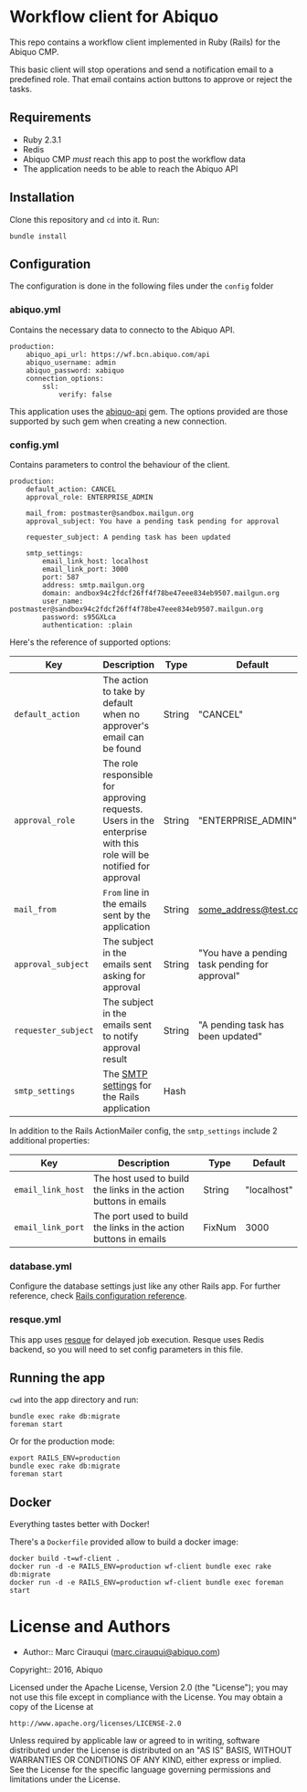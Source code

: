 # Workflow client for Abiquo

This repo contains a workflow client implemented in Ruby (Rails) for the Abiquo CMP.

This basic client will stop operations and send a notification email to a predefined role. That email contains action buttons to approve or reject the tasks.

## Requirements

- Ruby 2.3.1
- Redis
- Abiquo CMP *must* reach this app to post the workflow data
- The application needs to be able to reach the Abiquo API

## Installation

Clone this repository and ```cd``` into it. Run:

```
bundle install
```

## Configuration

The configuration is done in the following files under the ```config``` folder

### abiquo.yml

Contains the necessary data to connecto to the Abiquo API.

```
production:
    abiquo_api_url: https://wf.bcn.abiquo.com/api
    abiquo_username: admin
    abiquo_password: xabiquo
    connection_options:
        ssl:
            verify: false
```

This application uses the [abiquo-api](https://rubygems.org/gems/abiquo-api) gem. The options provided are those supported by such gem when creating a new connection.

### config.yml

Contains parameters to control the behaviour of the client.

```
production:
    default_action: CANCEL
    approval_role: ENTERPRISE_ADMIN

    mail_from: postmaster@sandbox.mailgun.org
    approval_subject: You have a pending task pending for approval

    requester_subject: A pending task has been updated

    smtp_settings:
        email_link_host: localhost
        email_link_port: 3000
        port: 587
        address: smtp.mailgun.org
        domain: andbox94c2fdcf26ff4f78be47eee834eb9507.mailgun.org
        user_name: postmaster@sandbox94c2fdcf26ff4f78be47eee834eb9507.mailgun.org
        password: s95GXLca
        authentication: :plain
```

Here's the reference of supported options:

Key               | Description                                                      | Type   | Default
------------------|------------------------------------------------------------------|--------|-------------
`default_action` | The action to take by default when no approver's email can be found | String | "CANCEL"
`approval_role` | The role responsible for approving requests. Users in the enterprise with this role will be notified for approval | String | "ENTERPRISE_ADMIN"
`mail_from` | `From` line in the emails sent by the application  | String | some_address@test.com
`approval_subject` | The subject in the emails sent asking for approval | String | "You have a pending task pending for approval"
`requester_subject` | The subject in the emails sent to notify approval result | String | "A pending task has been updated"
`smtp_settings` | The [SMTP settings](http://guides.rubyonrails.org/action_mailer_basics.html#action-mailer-configuration) for the Rails application | Hash | 

In addition to the Rails ActionMailer config, the `smtp_settings` include 2 additional properties:

Key               | Description                                                      | Type   | Default
------------------|------------------------------------------------------------------|--------|-------------
`email_link_host` | The host used to build the links in the action buttons in emails | String | "localhost"
`email_link_port` | The port used to build the links in the action buttons in emails | FixNum | 3000

### database.yml

Configure the database settings just like any other Rails app. For further reference, check [Rails configuration reference](http://edgeguides.rubyonrails.org/configuring.html).

### resque.yml

This app uses [resque](https://github.com/resque/resque) for delayed job execution. Resque uses Redis backend, so you will need to set config parameters in this file.

## Running the app

`cwd` into the app directory and run:

```
bundle exec rake db:migrate
foreman start
```

Or for the production mode:

```
export RAILS_ENV=production
bundle exec rake db:migrate
foreman start
```

## Docker

Everything tastes better with Docker!

There's a `Dockerfile` provided allow to build a docker image:

```
docker build -t=wf-client .
docker run -d -e RAILS_ENV=production wf-client bundle exec rake db:migrate
docker run -d -e RAILS_ENV=production wf-client bundle exec foreman start
```

# License and Authors

* Author:: Marc Cirauqui (marc.cirauqui@abiquo.com)

Copyright:: 2016, Abiquo

Licensed under the Apache License, Version 2.0 (the "License");
you may not use this file except in compliance with the License.
You may obtain a copy of the License at

    http://www.apache.org/licenses/LICENSE-2.0

Unless required by applicable law or agreed to in writing, software
distributed under the License is distributed on an "AS IS" BASIS,
WITHOUT WARRANTIES OR CONDITIONS OF ANY KIND, either express or implied.
See the License for the specific language governing permissions and
limitations under the License.
